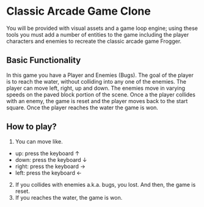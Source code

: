 # Classic Arcade Game Clone

You will be provided with visual assets and a game loop engine; using these tools you must add a number of entities to the game including the player characters and enemies to recreate the classic arcade game Frogger.

## Basic Functionality

In this game you have a Player and Enemies (Bugs). The goal of the player is to reach the water, without colliding into any one of the enemies. The player can move left, right, up and down. The enemies move in varying speeds on the paved block portion of the scene. Once a the player collides with an enemy, the game is reset and the player moves back to the start square. Once the player reaches the water the game is won.

## How to play?
1. You can move like.
- up: press the keyboard ↑
- down: press the keyboard ↓
- right: press the keyboard →
- left: press the keyboard ←
2. If you collides with enemies a.k.a. bugs, you lost. And then, the game is reset.
3. If you reaches the water, the game is won.
